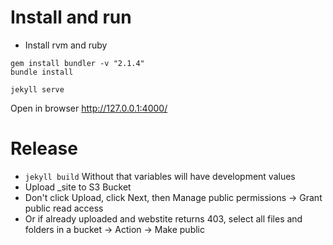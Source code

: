 # Install and run

* Install rvm and ruby
```
gem install bundler -v "2.1.4"
bundle install

jekyll serve
```

Open in browser http://127.0.0.1:4000/

# Release

* `jekyll build` Without that variables will have development values
* Upload _site to S3 Bucket
* Don't click Upload, click Next, then Manage public permissions -> Grant public read access
* Or if already uploaded and webstite returns 403, select all files and folders in a bucket -> Action -> Make public
